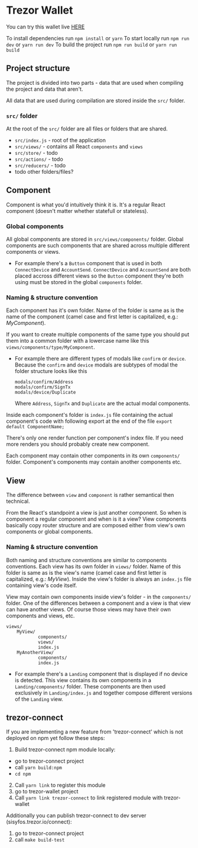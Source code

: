 # Trezor Wallet

You can try this wallet live [HERE](https://beta-wallet.trezor.io/next/)

To install dependencies run `npm install` or `yarn`
To start locally run `npm run dev` or `yarn run dev`
To build the project run `npm run build` or `yarn run build`

## Project structure
The project is divided into two parts - data that are used when compiling the project and data that aren't.

All data that are used during compilation are stored inside the `src/` folder.

### `src/` folder
At the root of the `src/` folder are all files or folders that are shared.

- `src/index.js` - root of the application
- `src/views/` - contains all React `components` and `views`
- `src/store/` - todo
- `src/actions/` - todo
- `src/reducers/` - todo
- todo other folders/files?


## Component
Component is what you'd intuitively think it is. It's a regular React component (doesn't matter whether statefull or stateless).

### **Global components**
All global components are stored in `src/views/components/` folder.
Global components are such components that are shared across multiple different components or views.
- For example there's a `Button` component that is used in both `ConnectDevice` and `AccountSend`. `ConnectDevice` and `AccountSend` are both placed accross different views so the `Button` component they're both using must be stored in the global `components` folder.

### **Naming & structure convention**
Each component has it's own folder. Name of the folder is same as is the name of the component (camel case and first letter is capitalized, e.g.: *MyComponent*).

If you want to create multiple components of the same type you should put them into a common folder with a lowercase name like this `views/components/type/MyComponent`.

- For example there are different types of modals like `confirm` or `device`.
Because the `confirm` and `device` modals are subtypes of modal the folder structure looks like this
    ```
    modals/confirm/Address
    modals/confirm/SignTx
    modals/device/Duplicate
    ```
    Where `Address`, `SignTx` and `Duplicate` are the actual modal components.

Inside each component's folder is `index.js` file containing the actual component's code with following export at the end of the file `export default ComponentName;`

There's only one render function per component's index file. If you need more renders you should probably create new component.

Each component may contain other components in its own `components/` folder. Component's components may contain another components etc.


## View
The difference between `view` and `component` is rather semantical then technical.

From the React's standpoint a view is just another component. So when is component a regular component and when is it a view?
View components basically copy router structure and are composed either from view's own components or global components.

### **Naming & structure convention**
Both naming and structure conventions are similar to components conventions.
Each view has its own folder in `views/` folder. Name of this folder is same as is the view's name (camel case and first letter is capitalized, e.g.: *MyView*).
Inside the view's folder is always an `index.js` file containing view's code itself.

View may contain own components inside view's folder - in the `components/` folder. One of the differences between a component and a view is that view can have another views. Of course those views may have their own components and views, etc.

```
views/
    MyView/
            components/
            views/
            index.js
    MyAnotherView/
            components/
            index.js
```

- For example there's a `Landing` component that is displayed if no device is detected. This view contains its own components in a `Landing/components/` folder. These components are then used exclusively in `Landing/index.js` and together compose different versions of the `Landing` view.

<!-- If you aren't sure whether you should create component or view follow this discussion
- If the route has following structure `/nameA/nameB/...` then `nameA` is probably a view and `nameB` is its subview
- If the route has following structure `/nameA/:parameter/nameB/...` then `nameA` is a view
    - If the are some elements -->


## trezor-connect
If you are implementing a new feature from 'trezor-connect' which is not deployed on npm yet follow these steps:

1. Build trezor-connect npm module locally:
- go to trezor-connect project
- call `yarn build:npm`
- `cd npm`
2. Call `yarn link` to register this module
3. go to trezor-wallet project
4. Call `yarn link trezor-connect` to link registered module with trezor-wallet

Additionally you can publish trezor-connect to dev server (sisyfos.trezor.io/connect):
1. go to trezor-connect project
2. call `make build-test`



